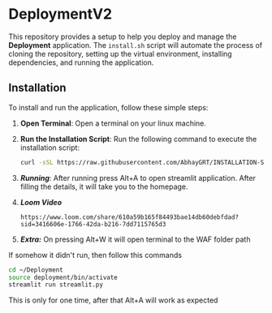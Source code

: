# **DeploymentV2**

This repository provides a setup to help you deploy and manage the **Deployment** application. The `install.sh` script will automate the process of cloning the repository, setting up the virtual environment, installing dependencies, and running the application.

## Installation

To install and run the application, follow these simple steps:

1. **Open Terminal**:
   Open a terminal on your linux machine.

2. **Run the Installation Script**:
   Run the following command to execute the installation script:

   ```bash
   curl -sSL https://raw.githubusercontent.com/AbhayGRT/INSTALLATION-SH/main/install.sh | bash
   ```
4. ***Running***: 
   After running press Alt+A to open streamlit application.
   After filling the details, it will take you to the homepage.
   
5. ***Loom Video***
   ```
   https://www.loom.com/share/610a59b165f84493bae14db60debfdad?sid=3416606e-1766-42da-b216-7dd7115765d3
   ```
   
6. ***Extra:***
   On pressing Alt+W it will open terminal to the WAF folder path


If somehow it didn't run, then follow this commands

```bash
cd ~/Deployment
source deployment/bin/activate
streamlit run streamlit.py

```
This is only for one time, after that Alt+A will work as expected
